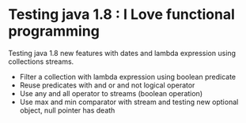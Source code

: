 Testing java 1.8 : I Love functional programming
========================

Testing java 1.8 new features with dates and lambda expression using collections streams.

-  Filter a collection with lambda expression using boolean predicate
-  Reuse predicates with and or and not logical operator
-  Use any and all operator to streams (boolean operation)
-  Use max and min comparator with stream and testing  new optional object, null pointer has death
